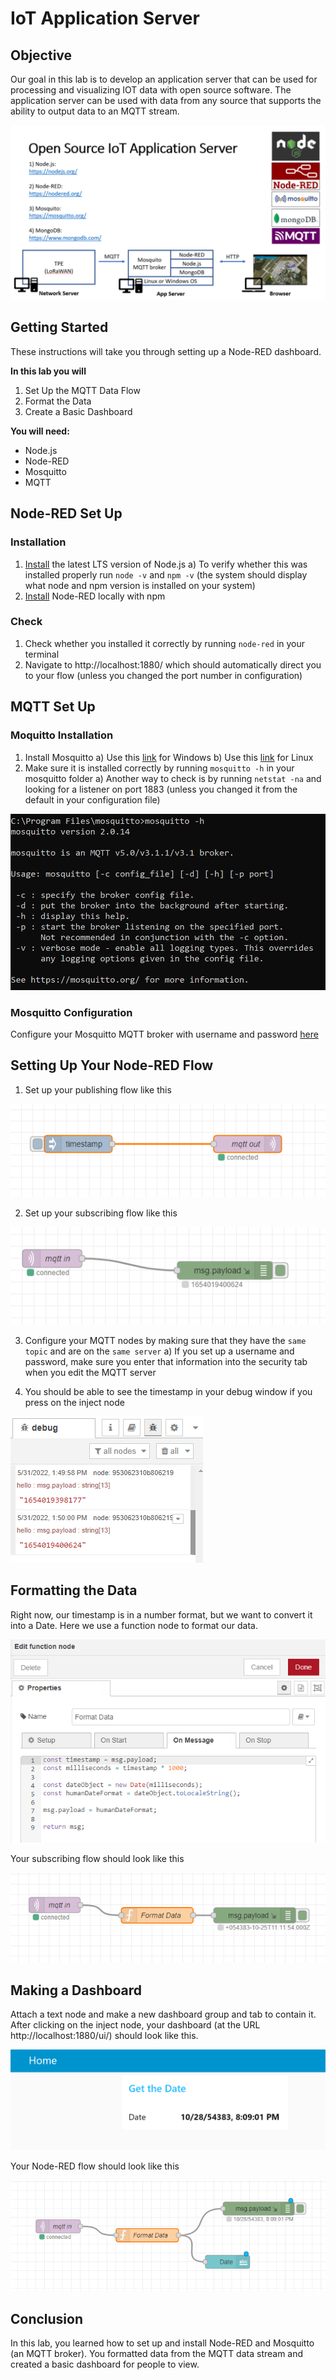# IoT Application Server

## Objective

Our goal in this lab is to develop an application server that can be used for processing and visualizing IOT data with open source software. The application server can be used with data from any source that supports the ability to output data to an MQTT stream.

![alt text](images/architecture.PNG "Testing Whether Mosquitto is Installed Properly")

## Getting Started

These instructions will take you through setting up a Node-RED dashboard.

__In this lab you will__
1. Set Up the MQTT Data Flow
2. Format the Data
3. Create a Basic Dashboard

__You will need:__
* Node.js
* Node-RED
* Mosquitto
* MQTT

## Node-RED Set Up

### Installation

1. [Install](https://nodejs.org/en/download/) the latest LTS version of Node.js
    a) To verify whether this was installed properly run ```node -v``` and ```npm -v``` (the system should display what node and npm version is installed on your system)
2. [Install](https://nodered.org/docs/getting-started/local) Node-RED locally with npm

### Check

1. Check whether you installed it correctly by running ```node-red``` in your terminal
2. Navigate to http://localhost:1880/ which should automatically direct you to your flow (unless you changed the port number in configuration)

## MQTT Set Up

### Moquitto Installation
1. Install Mosquitto
    a) Use this [link](http://www.steves-internet-guide.com/install-mosquitto-broker/) for Windows
    b) Use this [link](http://www.steves-internet-guide.com/install-mosquitto-linux/) for Linux
2. Make sure it is installed correctly by running ```mosquitto -h``` in your mosquitto folder
    a) Another way to check is by running ```netstat -na``` and looking for a listener on port 1883 (unless you changed it from the default in your configuration file)

![alt text](images/mosquitto-h.PNG "Testing Whether Mosquitto is Installed Properly")

### Mosquitto Configuration

Configure your Mosquitto MQTT broker with username and password [here](http://www.steves-internet-guide.com/mqtt-username-password-example/)

## Setting Up Your Node-RED Flow
1. Set up your publishing flow like this

![alt text](images/mqtt-in.PNG "MQTT Publish Flow")

2. Set up your subscribing flow like this

![alt text](images/mqtt-out.PNG "MQTT Subscribe Flow")

3. Configure your MQTT nodes by making sure that they have the ```same topic``` and are on the ```same server```
    a) If you set up a username and password, make sure you enter that information into the security tab when you edit the MQTT server

4. You should be able to see the timestamp in your debug window if you press on the inject node

![alt text](images/test-debug.PNG "Debug Window")

## Formatting the Data

Right now, our timestamp is in a number format, but we want to convert it into a Date. Here we use a function node to format our data.

![alt text](images/function-node.PNG "Function Node Configuration")

Your subscribing flow should look like this

![alt text](images/new-flow.PNG "New Subscribing Flow")

## Making a Dashboard

Attach a text node and make a new dashboard group and tab to contain it. After clicking on the inject node, your dashboard (at the URL http://localhost:1880/ui/) should look like this.

![alt text](images/final-dashboard.PNG "Date Dashboard")

Your Node-RED flow should look like this

![alt text](images/final-flow.PNG "Final Node-RED Flow")

## Conclusion

In this lab, you learned how to set up and install Node-RED and Mosquitto (an MQTT broker). You formatted data from the MQTT data stream and created a basic dashboard for people to view.